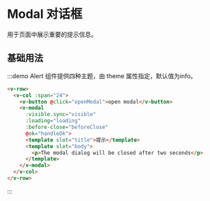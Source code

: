 # Modal 对话框

用于页面中展示重要的提示信息。

## 基础用法

:::demo Alert 组件提供四种主题，由 theme 属性指定，默认值为info。

```html
<v-row>
  <v-col :span="24">
    <v-button @click="openModal">open modal</v-button>
    <v-modal
      :visible.sync="visible"
      :loading="loading"
      :before-close="beforeClose"
      @ok="handleOk">
      <template slot="title">提示</template>
      <template slot="body">
        <p>The modal dialog will be closed after two seconds</p>
      </template>
    </v-modal>
  </v-col>
</v-row>
```
:::

<script>
  import Row from '@/components/row';
  import Col from '@/components/col';
  import Button from '@/components/button';
  import Modal from '@/components/modal';

  export default {
    components: {
      VRow: Row,
      VCol: Col,
      VButton: Button,
      VModal: Modal,
    },
    data() {
      return {
        visible: false,
        loading: false,
      };
    },
    methods: {
      beforeClose(callback) {
        console.log('before-close');
        callback();
      },
      openModal() {
        this.visible = true;
      },
      handleOk() {
        console.log('handle-ok');
        this.loading = true;
        setTimeout(() => {
          this.loading = false;
        }, 2000);
      },
    },
  };
</script>